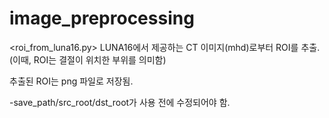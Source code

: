 # image_preprocessing


 <roi_from_luna16.py>
 LUNA16에서 제공하는 CT 이미지(mhd)로부터 ROI를 추출. (이때, ROI는 결절이 위치한 부위를 의미함)
 
 추출된 ROI는 png 파일로 저장됨.
 
 -save_path/src_root/dst_root가 사용 전에 수정되어야 함.
 
